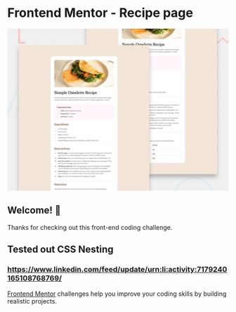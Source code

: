 # Frontend Mentor - Recipe page

![Design preview for the Recipe page coding challenge](./design/desktop-preview.jpg)

## Welcome! 👋

Thanks for checking out this front-end coding challenge.

## Tested out CSS Nesting

### https://www.linkedin.com/feed/update/urn:li:activity:7179240165108768769/

[Frontend Mentor](https://www.frontendmentor.io) challenges help you improve your coding skills by building realistic projects.
